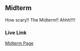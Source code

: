 ## Midterm

How scary!! The Midterm!! Ahhh!!!!

### Live Link

[Midterm Page](https://SolarWatcher.github.io/SP25-210/Midterm)
